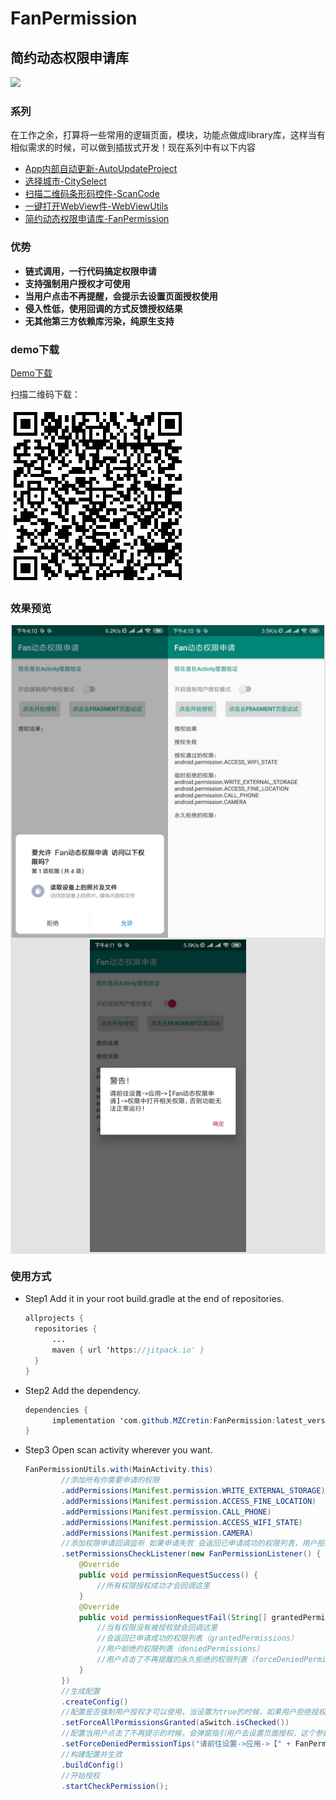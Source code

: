 # **FanPermission**

## 简约动态权限申请库

[![](https://jitpack.io/v/MZCretin/FanPermission.svg)](https://jitpack.io/#MZCretin/FanPermission)

### 系列

在工作之余，打算将一些常用的逻辑页面，模块，功能点做成library库，这样当有相似需求的时候，可以做到插拔式开发！现在系列中有以下内容

+ [App内部自动更新-AutoUpdateProject](https://github.com/MZCretin/AutoUpdateProject)
+ [选择城市-CitySelect](https://github.com/MZCretin/CitySelect)
+ [扫描二维码条形码控件-ScanCode](https://github.com/MZCretin/CitySeScanCode)
+ [一键打开WebView件-WebViewUtils](https://github.com/MZCretin/WebViewUtils)
+ [简约动态权限申请库-FanPermission](https://github.com/MZCretin/FanPermission)

### 优势

+ **链式调用，一行代码搞定权限申请**
+ **支持强制用户授权才可使用**
+ **当用户点击不再提醒，会提示去设置页面授权使用**
+ **侵入性低，使用回调的方式反馈授权结果**
+ **无其他第三方依赖库污染，纯原生支持**

### demo下载

[Demo下载](https://raw.githubusercontent.com/MZCretin/FanPermission/master/pic/demo.apk)

扫描二维码下载：

<img src="./pic/erweima.png"/>

### 效果预览

<div style="background:#e3e3e3; color:#FFF" align=center ><img width="250" height="500" src="./pic/111.jpg"/><img width="250" height="500" src="./pic/222.jpg"/><img width="250" height="500" src="./pic/333.jpg"/></div>

### 使用方式

+ Step1 Add it in your root build.gradle at the end of repositories.

  ```java
  allprojects {
  	repositories {
  		...
  		maven { url 'https://jitpack.io' }
  	}
  }
  ```

+ Step2 Add the dependency.

  ```java
  dependencies {
  		implementation 'com.github.MZCretin:FanPermission:latest_version'
  }
  ```

+ Step3 Open scan activity wherever you want.
  ```java
  FanPermissionUtils.with(MainActivity.this)
          //添加所有你需要申请的权限
          .addPermissions(Manifest.permission.WRITE_EXTERNAL_STORAGE)
          .addPermissions(Manifest.permission.ACCESS_FINE_LOCATION)
          .addPermissions(Manifest.permission.CALL_PHONE)
          .addPermissions(Manifest.permission.ACCESS_WIFI_STATE)
          .addPermissions(Manifest.permission.CAMERA)
          //添加权限申请回调监听 如果申请失败 会返回已申请成功的权限列表，用户拒绝的权限列表和用户点击了不再提醒的永久拒绝的权限列表
          .setPermissionsCheckListener(new FanPermissionListener() {
              @Override
              public void permissionRequestSuccess() {
                  //所有权限授权成功才会回调这里
              }
              @Override
              public void permissionRequestFail(String[] grantedPermissions, String[] deniedPermissions, String[] forceDeniedPermissions) {
                  //当有权限没有被授权就会回调这里
                  //会返回已申请成功的权限列表（grantedPermissions）
                  //用户拒绝的权限列表（deniedPermissions）
                  //用户点击了不再提醒的永久拒绝的权限列表（forceDeniedPermissions）
              }
          })
          //生成配置
          .createConfig()
          //配置是否强制用户授权才可以使用，当设置为true的时候，如果用户拒绝授权，会一直弹出授权框让用户授权
          .setForceAllPermissionsGranted(aSwitch.isChecked())
          //配置当用户点击了不再提示的时候，会弹窗指引用户去设置页面授权，这个参数是弹窗里面的提示内容
          .setForceDeniedPermissionTips("请前往设置->应用->【" + FanPermissionUtils.getAppName(MainActivity.this) + "】->权限中打开相关权限，否则功能无法正常运行！")
          //构建配置并生效
          .buildConfig()
          //开始授权
          .startCheckPermission();
  ```
